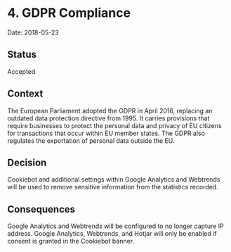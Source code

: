 # 4. GDPR Compliance

Date: 2018-05-23

## Status

Accepted

## Context

The European Parliament adopted the GDPR in April 2016, replacing an outdated data protection directive from 1995. It carries provisions that require businesses to protect the personal data and privacy of EU citizens for transactions that occur within EU member states. The GDPR also regulates the exportation of personal data outside the EU.

## Decision

Cookiebot and additional settings within Google Analytics and Webtrends will be used to remove sensitive information from the statistics recorded.

## Consequences

Google Analytics and Webtrends will be configured to no longer capture IP address.
Google Analytics, Webtrends, and Hotjar will only be enabled if consent is granted in the Cookiebot banner.
